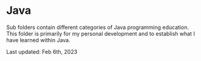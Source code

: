 # Java

Sub folders contain different categories of Java programming education. 
This folder is primarily for my personal development and to establish what I have learned within Java.

Last updated: Feb 6th, 2023
